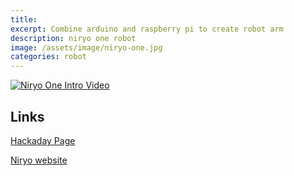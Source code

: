 ```yaml
---
title:
excerpt: Combine arduino and raspberry pi to create robot arm
description: niryo one robot
image: /assets/image/niryo-one.jpg
categories: robot
---
```

[![Niryo One Intro Video](https://img.youtube.com/vi/tjkzgRQHT34/0.jpg)](https://www.youtube.com/watch?v=tjkzgRQHT34)

## Links

[Hackaday Page](https://hackaday.io/project/19081-niryo-one)

[Niryo website](http://niryo.com/2016/12/15/niryo-one-accessible-robot-makers-powered-open-source/)
